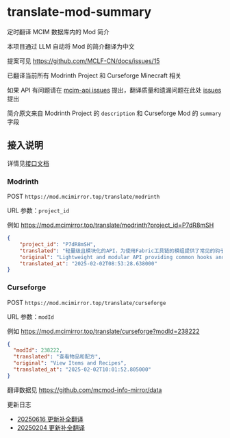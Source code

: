 # translate-mod-summary

定时翻译 MCIM 数据库内的 Mod 简介

本项目通过 LLM 自动将 Mod 的简介翻译为中文

提案可见 <https://github.com/MCLF-CN/docs/issues/15>

已翻译当前所有 Modrinth Project 和 Curseforge Minecraft 相关

如果 API 有问题请在 [mcim-api issues](https://github.com/mcmod-info-mirror/mcim-api/issues) 提出，翻译质量和遗漏问题在此处 [issues](https://github.com/mcmod-info-mirror/translate-mod-summary/issues) 提出

简介原文来自 Modrinth Project 的 `description` 和 Curseforge Mod 的 `summary` 字段

## 接入说明

详情见[接口文档](https://mod.mcimirror.top/docs#/translate)

### Modrinth

POST `https://mod.mcimirror.top/translate/modrinth`

URL 参数：`project_id`

例如 <https://mod.mcimirror.top/translate/modrinth?project_id=P7dR8mSH>

```json
{
    "project_id": "P7dR8mSH",
    "translated": "轻量级且模块化的API，为使用Fabric工具链的模组提供了常见的钩子功能和互操作性措施。",
    "original": "Lightweight and modular API providing common hooks and intercompatibility measures utilized by mods using the Fabric toolchain.",
    "translated_at": "2025-02-02T08:53:28.638000"
}
```

### Curseforge

POST `https://mod.mcimirror.top/translate/curseforge`

URL 参数：`modId`

例如 <https://mod.mcimirror.top/translate/curseforge?modId=238222>

```json
{
  "modId": 238222,
  "translated": "查看物品和配方",
  "original": "View Items and Recipes",
  "translated_at": "2025-02-02T10:01:52.805000"
}
```

翻译数据见 <https://github.com/mcmod-info-mirror/data>

更新日志

- [20250616 更新补全翻译](https://github.com/mcmod-info-mirror/data/releases/tag/20250616)
- [20250204 更新补全翻译](https://github.com/mcmod-info-mirror/data/releases/tag/20250124)
